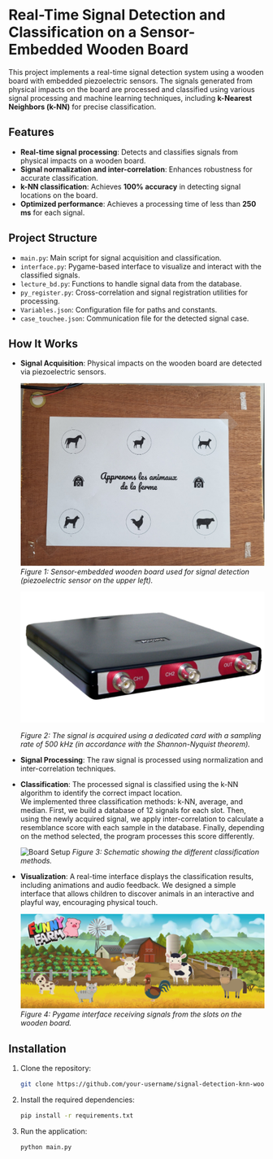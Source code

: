 # Real-Time Signal Detection and Classification on a Sensor-Embedded Wooden Board

This project implements a real-time signal detection system using a wooden board with embedded piezoelectric sensors. The signals generated from physical impacts on the board are processed and classified using various signal processing and machine learning techniques, including 
**k-Nearest Neighbors (k-NN)** for precise classification.

## Features
- **Real-time signal processing**: Detects and classifies signals from physical impacts on a wooden board.
- **Signal normalization and inter-correlation**: Enhances robustness for accurate classification.
- **k-NN classification**: Achieves **100% accuracy** in detecting signal locations on the board.
- **Optimized performance**: Achieves a processing time of less than **250 ms** for each signal.

## Project Structure
- `main.py`: Main script for signal acquisition and classification.
- `interface.py`: Pygame-based interface to visualize and interact with the classified signals.
- `lecture_bd.py`: Functions to handle signal data from the database.
- `py_register.py`: Cross-correlation and signal registration utilities for processing.
- `Variables.json`: Configuration file for paths and constants.
- `case_touchee.json`: Communication file for the detected signal case.

## How It Works

  - **Signal Acquisition**: Physical impacts on the wooden board are detected via piezoelectric sensors.

    ![Board Setup](images/planche.jpg)
    *Figure 1: Sensor-embedded wooden board used for signal detection (piezoelectric sensor on the upper left).*
    
    ![Board Setup](images/carte_tiepie.png)
    
    *Figure 2: The signal is acquired using a dedicated card with a sampling rate of 500 kHz (in accordance with the Shannon-Nyquist theorem).*
    
  - **Signal Processing**: The raw signal is processed using normalization and inter-correlation techniques.

  - **Classification**: The processed signal is classified using the k-NN algorithm to identify the correct impact location.  
    We implemented three classification methods: k-NN, average, and median.
    First, we build a database of 12 signals for each slot. Then, using the newly acquired signal, we apply inter-correlation to calculate a resemblance score with each sample in the database.
    Finally, depending on the method selected, the program processes this score differently.
    
    ![Board Setup](images/schéma_methodes.png)
    *Figure 3: Schematic showing the different classification methods.*

  - **Visualization**: A real-time interface displays the classification results, including animations and audio feedback.
    We designed a simple interface that allows children to discover animals in an interactive and playful way, encouraging physical touch.
    
    ![Board Setup](images/interface_full.PNG)
    *Figure 4: Pygame interface receiving signals from the slots on the wooden board.*
    
## Installation

1. Clone the repository:
   ```bash
   git clone https://github.com/your-username/signal-detection-knn-wooden-board.git
2. Install the required dependencies:
    ```bash
    pip install -r requirements.txt

3. Run the application:
   ```bash
   python main.py
